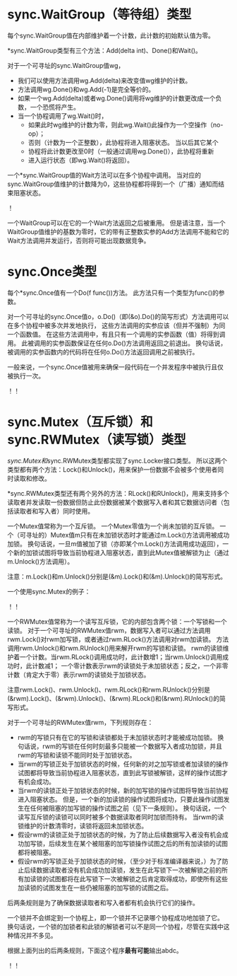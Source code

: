 # sync.WaitGroup（等待组）类型

每个sync.WaitGroup值在内部维护着一个计数，此计数的初始默认值为零。

*sync.WaitGroup类型有三个方法：Add(delta int)、Done()和Wait()。

对于一个可寻址的sync.WaitGroup值wg，
   - 我们可以使用方法调用wg.Add(delta)来改变值wg维护的计数。
   - 方法调用wg.Done()和wg.Add(-1)是完全等价的。
   - 如果一个wg.Add(delta)或者wg.Done()调用将wg维护的计数更改成一个负数，一个恐慌将产生。
   - 当一个协程调用了wg.Wait()时，
       - 如果此时wg维护的计数为零，则此wg.Wait()此操作为一个空操作（no-op）；
       - 否则（计数为一个正整数），此协程将进入阻塞状态。 当以后其它某个
       - 协程将此计数更改至0时（一般通过调用wg.Done()），此协程将重新
       - 进入运行状态（即wg.Wait()将返回）。

一个*sync.WaitGroup值的Wait方法可以在多个协程中调用。 当对应的sync.WaitGroup值维护的计数降为0，这些协程都将得到一个（广播）通知而结束阻塞状态。

！[](images/39-1.png)

一个WaitGroup可以在它的一个Wait方法返回之后被重用。 但是请注意，当一个WaitGroup值维护的基数为零时，它的带有正整数实参的Add方法调用不能和它的Wait方法调用并发运行，否则将可能出现数据竞争。

# sync.Once类型

每个*sync.Once值有一个Do(f func())方法。 此方法只有一个类型为func()的参数。

对一个可寻址的sync.Once值o，o.Do()（即(&o).Do()的简写形式）方法调用可以在多个协程中被多次并发地执行， 这些方法调用的实参应该（但并不强制）为同一个函数值。 在这些方法调用中，有且只有一个调用的实参函数（值）将得到调用。 此被调用的实参函数保证在任何o.Do()方法调用返回之前退出。 换句话说，被调用的实参函数内的代码将在任何o.Do()方法返回调用之前被执行。

一般来说，一个sync.Once值被用来确保一段代码在一个并发程序中被执行且仅被执行一次。

！[](images/39-2.png)！[](images/39-3.png)

# sync.Mutex（互斥锁）和sync.RWMutex（读写锁）类型

*sync.Mutex和*sync.RWMutex类型都实现了sync.Locker接口类型。 所以这两个类型都有两个方法：Lock()和Unlock()，用来保护一份数据不会被多个使用者同时读取和修改。

*sync.RWMutex类型还有两个另外的方法：RLock()和RUnlock()，用来支持多个读取者并发读取一份数据但防止此份数据被某个数据写入者和其它数据访问者（包括读取者和写入者）同时使用。

一个Mutex值常称为一个互斥锁。 一个Mutex零值为一个尚未加锁的互斥锁。 一个（可寻址的）Mutex值m只有在未加锁状态时才能通过m.Lock()方法调用被成功加锁。 换句话说，一旦m值被加了锁（亦即某个m.Lock()方法调用成功返回），一个新的加锁试图将导致当前协程进入阻塞状态，直到此Mutex值被解锁为止（通过m.Unlock()方法调用）。

注意：m.Lock()和m.Unlock()分别是(&m).Lock()和(&m).Unlock()的简写形式。

一个使用sync.Mutex的例子：

！[](images/39-4.png)！[](images/39-5.png)

一个RWMutex值常称为一个读写互斥锁，它的内部包含两个锁：一个写锁和一个读锁。 对于一个可寻址的RWMutex值rwm，数据写入者可以通过方法调用rwm.Lock()对rwm加写锁，或者通过rwm.RLock()方法调用对rwm加读锁。 方法调用rwm.Unlock()和rwm.RUnlock()用来解开rwm的写锁和读锁。 rwm的读锁维护着一个计数。当rwm.RLock()调用成功时，此计数增1；当rwm.Unlock()调用成功时，此计数减1； 一个零计数表示rwm的读锁处于未加锁状态；反之，一个非零计数（肯定大于零）表示rwm的读锁处于加锁状态。

注意rwm.Lock()、rwm.Unlock()、rwm.RLock()和rwm.RUnlock()分别是(&rwm).Lock()、(&rwm).Unlock()、(&rwm).RLock()和(&rwm).RUnlock()的简写形式。

对于一个可寻址的RWMutex值rwm，下列规则存在：

   - rwm的写锁只有在它的写锁和读锁都处于未加锁状态时才能被成功加锁。 换句话说，rwm的写锁在任何时刻最多只能被一个数据写入者成功加锁，并且rwm的写锁和读锁不能同时处于加锁状态。
   - 当rwm的写锁正处于加锁状态的时候，任何新的对之加写锁或者加读锁的操作试图都将导致当前协程进入阻塞状态，直到此写锁被解锁，这样的操作试图才有机会成功。
   - 当rwm的读锁正处于加锁状态的时候，新的加写锁的操作试图将导致当前协程进入阻塞状态。 但是，一个新的加读锁的操作试图将成功，只要此操作试图发生在任何被阻塞的加写锁的操作试图之前（见下一条规则）。 换句话说，一个读写互斥锁的读锁可以同时被多个数据读取者同时加锁而持有。 当rwm的读锁维护的计数清零时，读锁将返回未加锁状态。
   - 假设rwm的读锁正处于加锁状态的时候，为了防止后续数据写入者没有机会成功加写锁，后续发生在某个被阻塞的加写锁操作试图之后的所有加读锁的试图都将被阻塞。
   - 假设rwm的写锁正处于加锁状态的时候，（至少对于标准编译器来说，）为了防止后续数据读取者没有机会成功加读锁，发生在此写锁下一次被解锁之前的所有加读锁的试图都将在此写锁下一次被解锁之后肯定取得成功，即使所有这些加读锁的试图发生在一些仍被阻塞的加写锁的试图之后。

后两条规则是为了确保数据读取者和写入者都有机会执行它们的操作。

一个锁并不会绑定到一个协程上，即一个锁并不记录哪个协程成功地加锁了它。 换句话说，一个锁的加锁者和此锁的解锁者可以不是同一个协程，尽管在实践中这种情况并不多见。

根据上面列出的后两条规则，下面这个程序**最有可能**输出abdc。

！[](images/39-6.png)！[](images/39-7.png)
